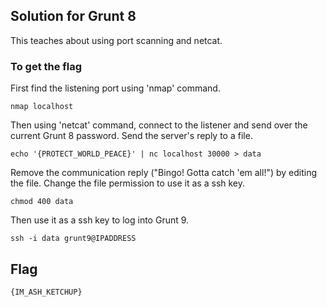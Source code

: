 ## Solution for Grunt 8

This teaches about using port scanning and netcat.

### To get the flag

First find the listening port using 'nmap' command.

```
nmap localhost
```

Then using 'netcat' command, connect to the listener and send over the current Grunt 8 password.
Send the server's reply to a file.

```
echo '{PROTECT_WORLD_PEACE}' | nc localhost 30000 > data
```

Remove the communication reply ("Bingo! Gotta catch 'em all!") by editing the file.
Change the file permission to use it as a ssh key.

```
chmod 400 data
```

Then use it as a ssh key to log into Grunt 9.

```
ssh -i data grunt9@IPADDRESS
```

## Flag

```
{IM_ASH_KETCHUP}
```

